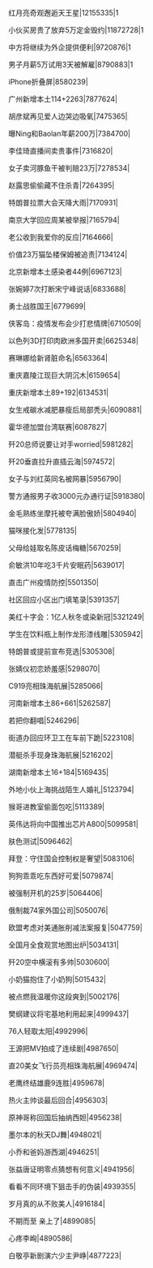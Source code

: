 红月亮奇观邂逅天王星|12155335|1

小伙买房贵了放弃5万定金毁约|11872728|1

中方将继续为外企提供便利|9720876|1

男子月薪5万试用3天被解雇|8790883|1

iPhone折叠屏|8580239|

广州新增本土114+2263|7877624|

胡彦斌再见爱人边哭边吸氧|7475365|

曝Ning和Baolan年薪200万|7384700|

李佳琦直播间卖贵事件|7316820|

女子卖河豚鱼干被判赔23万|7278534|

赵露思偷偷藏不住杀青|7264395|

特朗普拉票大会天降大雨|7170931|

南京大学回应周某被举报|7165794|

老公收到我爱你的反应|7164666|

价值23万猫坠楼保姆被追责|7134124|

北京新增本土感染者44例|6967123|

张婉婷7次打断宋宁峰说话|6833688|

勇士战胜国王|6779699|

侠客岛：疫情发布会少打悲情牌|6710509|

以色列3D打印肉欧洲多国开卖|6625348|

赛琳娜给新肾脏命名|6563364|

重庆嘉陵江现巨大阴沉木|6159654|

重庆新增本土89+192|6134531|

女生戒碳水减肥暴瘦后局部秃头|6090881|

霍华德加盟台湾联赛|6087827|

歼20总师说要让对手worried|5981282|

歼20垂直拉升直插云海|5974572|

女子与刘红英同名被网暴|5956790|

警方通报男子收3000元办通行证|5918380|

金毛熟练坐摩托被夸满脸傲娇|5804940|

猫咪接化发|5778135|

父母给娃取名陈皮话梅糖|5670259|

俞敏洪10年吃3千片安眠药|5639017|

直击广州疫情防控|5501350|

社区回应小区出门填笔录|5391357|

美红十字会：1亿人秋冬或染新冠|5321249|

学生在饮料瓶上制作龙形漆线雕|5305942|

特朗普或提前宣布竞选|5305308|

张婧仪初恋娇羞感|5298070|

C919亮相珠海航展|5285066|

河南新增本土86+661|5262587|

若把你翻唱|5246296|

街道办回应环卫工在车前下跪|5223108|

潜艇杀手现身珠海航展|5216202|

湖南新增本土16+184|5169435|

外地小伙上海挑战陌生人婚礼|5123794|

猴哥进教室偷面包吃|5113389|

英伟达将向中国推出芯片A800|5099581|

肤色测试|5096462|

拜登：守住国会控制权是奢望|5083106|

狗狗乖乖吃东西好可爱|5079874|

被强制开机的25岁|5064406|

俄制裁74家外国公司|5050076|

欧盟考虑对美通胀削减法案报复|5047759|

全国月全食观赏地图出炉|5034131|

歼20空中横滚有多帅|5030600|

小奶猫抱住了小奶狗|5015432|

被点燃我温暖你这段爽到|5002176|

樊纲建议将宅基地利用起来|4999437|

76人轻取太阳|4992996|

王源把MV拍成了连续剧|4987650|

直20美女飞行员亮相珠海航展|4969474|

老鹰终结雄鹿9连胜|4959678|

热火主帅谈最后回合|4956303|

原神哥称回国后抽纳西妲|4956238|

墨尔本的秋天DJ舞|4948021|

小乔和爸妈游西湖|4946251|

张益唐证明零点猜想有何意义|4941956|

看看不同环境下狙击手的伪装|4939355|

岁月真的从不败美人|4916184|

不期而至 亲上了|4899085|

心疼李峋|4890586|

白敬亭新剧演六少主尹峥|4877223|

